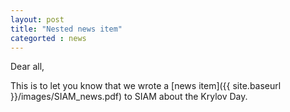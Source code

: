 ```yaml
---
layout: post
title: "Nested news item"
categorted : news
---
```


Dear all,

This is to let you know that we wrote a [news item]({{ site.baseurl }}/images/SIAM_news.pdf) to SIAM about the Krylov Day.

